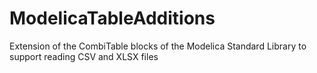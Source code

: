 # ModelicaTableAdditions
Extension of the CombiTable blocks of the Modelica Standard Library to support reading CSV and XLSX files
